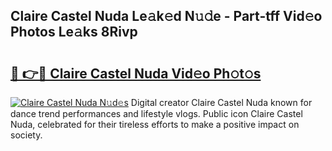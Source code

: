 ## Claire Castel Nuda Le𝚊k𝚎d N𝚞𝚍e - Part-tff Vid𝚎o Photos Le𝚊ks 8Rivp

# <h2><a href="http://fbfmm0.evod.top/?m=Claire+Castel+Nuda">🔗 👉🔴 Claire Castel Nuda Vid𝚎o Ph𝚘t𝚘s</a></h2>

[![Claire Castel Nuda N𝚞d𝚎s](https://i.imgur.com/8V9OHl7.gif)](http://fbfmm0.evod.top/?m=Claire+Castel+Nuda)
Digital creator Claire Castel Nuda known for dance trend performances and lifestyle vlogs. Public icon Claire Castel Nuda, celebrated for their tireless efforts to make a positive impact on society. 
